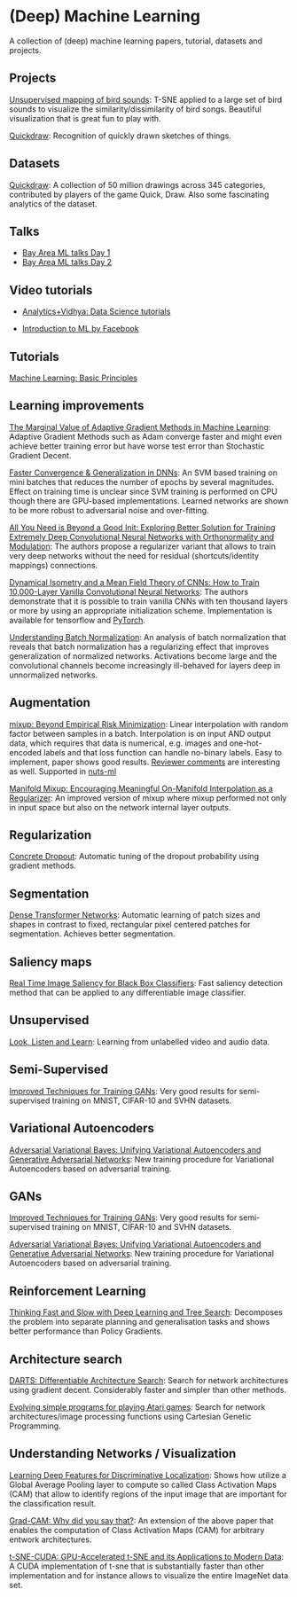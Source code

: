 # (Deep) Machine Learning 

A collection of (deep) machine learning papers, tutorial, datasets and projects.

## Projects

[Unsupervised mapping of bird sounds](https://experiments.withgoogle.com/ai/bird-sounds): T-SNE applied
to a large set of bird sounds to visualize the similarity/dissimilarity of bird songs. Beautiful 
visualization that is great fun to play with.

[Quickdraw](https://quickdraw.withgoogle.com): Recognition of quickly drawn sketches of things.


## Datasets

[Quickdraw](https://github.com/googlecreativelab/quickdraw-dataset): A collection of 50 million drawings across 
345 categories, contributed by players of the game Quick, Draw. Also some fascinating analytics of the
dataset.


## Talks

- [Bay Area ML talks Day 1](https://www.youtube.com/watch?v=eyovmAtoUx0)
- [Bay Area ML talks Day 2](https://www.youtube.com/watch?v=9dXiAecyJrY)


## Video tutorials

- [Analytics+Vidhya: Data Science tutorials](https://www.analyticsvidhya.com/blog/2016/12/30-top-videos-tutorials-courses-on-machine-learning-artificial-intelligence-from-2016/?utm_source=feedburner&utm_medium=email&utm_campaign=Feed%3A+AnalyticsVidhya+%28Analytics+Vidhya%29)

- [Introduction to ML by Facebook](https://research.fb.com/the-facebook-field-guide-to-machine-learning-video-series/)


## Tutorials

[Machine Learning: Basic Principles](https://arxiv.org/abs/1805.05052v4)


## Learning improvements

[The Marginal Value of Adaptive Gradient Methods in Machine Learning](https://arxiv.org/pdf/1705.08292v1.pdf):
Adaptive Gradient Methods such as Adam converge faster and might even achieve better training error but
have worse test error than Stochastic Gradient Decent.

[Faster Convergence & Generalization in DNNs](https://arxiv.org/abs/1807.11414v2): An SVM based training on mini batches
that reduces the number of epochs by several magnitudes. Effect on training time is unclear since SVM training is performed on CPU
though there are GPU-based implementations. Learned networks are shown to be more robust to adversarial noise and over-fitting. 

[All You Need is Beyond a Good Init: Exploring Better Solution for Training Extremely Deep Convolutional Neural Networks with Orthonormality and Modulation](https://arxiv.org/abs/1703.01827): The authors propose a regularizer variant that allows to
train very deep networks without the need for residual (shortcuts/identity mappings) connections.

[Dynamical Isometry and a Mean Field Theory of CNNs: How to Train 10,000-Layer Vanilla Convolutional Neural Networks](https://arxiv.org/abs/1806.05393): The authors demonstrate that it is possible to train vanilla CNNs with ten thousand layers 
or more by using an appropriate initialization scheme. Implementation is available for tensorflow and [PyTorch](https://github.com/tanhongweibest/CNN).

[Understanding Batch Normalization](https://arxiv.org/abs/1806.02375v2): An analysis of batch normalization that reveals that
batch normalization has a regularizing effect that improves generalization of normalized networks. Activations become large and the convolutional channels become increasingly ill-behaved for layers deep in unnormalized networks.


## Augmentation

[mixup: Beyond Empirical Risk Minimization](https://arxiv.org/abs/1710.09412): 
Linear interpolation with random factor between samples in a batch. Interpolation is on input AND output data, which requires
that data is numerical, e.g. images and one-hot-encoded labels and that loss function can handle no-binary labels.
Easy to implement, paper shows good results. [Reviewer comments](https://openreview.net/forum?id=r1Ddp1-Rb) are interesting as well.
Supported in [nuts-ml](https://maet3608.github.io/nuts-ml/nutsml.html#nutsml.batcher.Mixup)

[Manifold Mixup: Encouraging Meaningful On-Manifold Interpolation as a Regularizer](https://arxiv.org/abs/1806.05236):
An improved version of mixup where mixup performed not only in input space but also on the network internal layer outputs.


## Regularization

[Concrete Dropout](https://arxiv.org/pdf/1705.07832v1.pdf):
Automatic tuning of the dropout probability using gradient methods.


## Segmentation

[Dense Transformer Networks](https://arxiv.org/pdf/1705.08881v1.pdf):
Automatic learning of patch sizes and shapes in contrast to fixed, rectangular pixel centered patches
for segmentation. Achieves better segmentation.


## Saliency maps

[Real Time Image Saliency for Black Box Classifiers](https://arxiv.org/pdf/1705.07857v1.pdf):
Fast saliency detection method that can be applied to any differentiable image classifier.


## Unsupervised

[Look, Listen and Learn](https://arxiv.org/pdf/1705.08168v1.pdf):
Learning from unlabelled video and audio data.


## Semi-Supervised

[Improved Techniques for Training GANs](https://arxiv.org/pdf/1606.03498.pdf):
Very good results for semi-supervised training on MNIST, CIFAR-10 and SVHN datasets.


## Variational Autoencoders

[Adversarial Variational Bayes: Unifying Variational Autoencoders and Generative Adversarial Networks](https://arxiv.org/abs/1701.04722):
New training procedure for Variational Autoencoders based on adversarial training.


## GANs

[Improved Techniques for Training GANs](https://arxiv.org/pdf/1606.03498.pdf):
Very good results for semi-supervised training on MNIST, CIFAR-10 and SVHN datasets.

[Adversarial Variational Bayes: Unifying Variational Autoencoders and Generative Adversarial Networks](https://arxiv.org/abs/1701.04722):
New training procedure for Variational Autoencoders based on adversarial training.


## Reinforcement Learning

[Thinking Fast and Slow with Deep Learning and Tree Search](https://arxiv.org/pdf/1705.08439v1.pdf):
Decomposes the problem into separate planning and generalisation tasks and shows better performance than 
Policy Gradients.


## Architecture search

[DARTS: Differentiable Architecture Search](https://arxiv.org/abs/1806.09055): Search for
network architectures using gradient decent. Considerably faster and simpler than other methods.

[Evolving simple programs for playing Atari games](https://arxiv.org/abs/1806.05695): Search for
network architectures/image processing functions using Cartesian Genetic Programming.


## Understanding Networks / Visualization

[Learning Deep Features for Discriminative Localization](https://arxiv.org/pdf/1512.04150.pdf): Shows how
utilize a Global Average Pooling layer to compute so called Class Activation Maps (CAM) that allow to identify
regions of the input image that are important for the classification result.

[Grad-CAM: Why did you say that?](https://arxiv.org/abs/1611.07450): An extension of the above paper
that enables the computation of Class Activation Maps (CAM) for arbitrary entwork architectures.

[t-SNE-CUDA: GPU-Accelerated t-SNE and its Applications to Modern Data](https://arxiv.org/abs/1807.11824):
A CUDA implementation of t-sne that is substantially faster than other implementation and for instance
allows to visualize the entire ImageNet data set.


